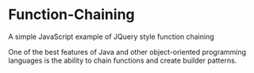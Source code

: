 # Function-Chaining
A simple JavaScript example of JQuery style function chaining

One of the best features of Java and other object-oriented programming languages is the ability to chain functions and create builder patterns.
